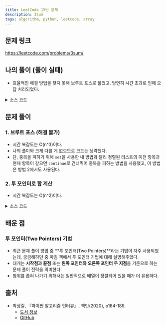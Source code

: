 ```yaml
---
title: LeetCode 15번 문제
description: 3Sum
tags: algorithm, python, leetcode, array
---
```


## 문제 링크

https://leetcode.com/problems/3sum/

## 나의 풀이 (풀이 실패)

- 효율적인 해결 방법을 찾지 못해 브루트 포스로 풀었고, 당연히 시간 초과로 인해 오답 처리되었다.

<details>
<summary>소스 코드</summary>
<div markdown="1">

```python
from typing import List


class Solution:
    def my_solution(self, nums: List[int]) -> List[List[int]]:
        triplets = set()
        if len(nums) < 3:
            return []

        nums.sort()
        for i in range(len(nums) - 2):
            for j in range(i + 1, len(nums)):
                for k in range(j + 1, len(nums)):
                    if nums[i] + nums[j] + nums[k] == 0:
                        triplets.add((nums[i], nums[j], nums[k]))

        return [list(triplet) for triplet in triplets]
```

</div>
</details>

## 문제 풀이

### 1. 브루트 포스 (해결 불가)

- 시간 복잡도는 O(n^3)이다.
- 나의 풀이와 크게 다를 게 없으므로 코드는 생략했다.
- 단, 중복을 피하기 위해 `set`을 사용한 내 방법과 달리 정렬된 리스트의 이전 항목과 현재 항목이 같으면 `continue`로 건너뛰어 중복을 피하는 방법을 사용했고, 이 방법은 방법 2에서도 사용된다.

### 2. 투 포인터로 합 계산

- 시간 복잡도는 O(n^2)이다.

<details>
<summary>소스 코드</summary>
<div markdown="1">

```python
from typing import List


class Solution:
    def solution2(self, nums: List[int]) -> List[List[int]]:
        results = []
        nums.sort()

        for i in range(len(nums) - 2):
            # 중복된 값 건너뛰기
            if i > 0 and nums[i] == nums[i - 1]:
                continue

            # i 이후의 구간의 양 끝 간격을 좁혀가며 합 sum 계산
            left, right = i + 1, len(nums) - 1
            while left < right:
                sum = nums[i] + nums[left] + nums[right]

                if sum < 0:
                    # 값을 더 키우기 위해 left를 이동
                    left += 1
                elif sum > 0:
                    # 값을 더 줄이기 위해 right를 이동
                    right -= 1
                else:
                    # sum = 0인 경우이므로 정답 및 스킵 처리
                    results.append([nums[i], nums[left], nums[right]])

                    # left, right 양 옆으로 동일한 값이 있을 수 있으므로
                    # 동일한 값이 나오지 않을 때까지 포인터를 스킵
                    while left < right and nums[left] == nums[left + 1]:
                        left += 1
                    while left < right and nums[right] == nums[right - 1]:
                        right -= 1

                    # left와 right를 한 칸 더 이동
                    left += 1
                    right -= 1

        return results
```

</div>
</details>

## 배운 점

### 투 포인터(Two Pointers) 기법

- 최근 문제 풀이 방법 중 **투 포인터(Two Pointers)**라는 기법이 자주 사용되었는데, 궁금해하던 중 마침 책에서 투 포인터 기법에 대해 설명해주었다.
- 대개는 **시작점과 끝점** 또는 **왼쪽 포인터와 오른쪽 포인터 두 지점**을 기준으로 하는 문제 풀이 전략을 의미한다.
- 범위를 좁혀 나가기 위해서는 일반적으로 배열이 정렬되어 있을 때가 더 유용하다.

## 출처

- 박상길, 『파이썬 알고리즘 인터뷰』, 책만(2020), p184-189.
  - [도서 정보](https://www.onlybook.co.kr/entry/algorithm-interview)
  - [GitHub](https://github.com/onlybooks/algorithm-interview)
